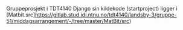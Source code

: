 Gruppeprosjekt i TDT4140
Django sin kildekode (startproject) ligger i [Matbit.src]https://gitlab.stud.idi.ntnu.no/tdt4140/landsby-3/gruppe-51/middagsarrangement/-/tree/master/MatBit/src)
